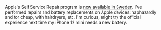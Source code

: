 ---
---

Apple's Self Service Repair program is [now available in Sweden](https://www.apple.com/newsroom/2022/12/apple-launches-self-service-repair-in-europe/). I've performed repairs and battery replacements on Apple devices: haphazardly and for cheap, with hairdryers, etc. I'm curious, might try the official experience next time my iPhone 12 mini needs a new battery.
